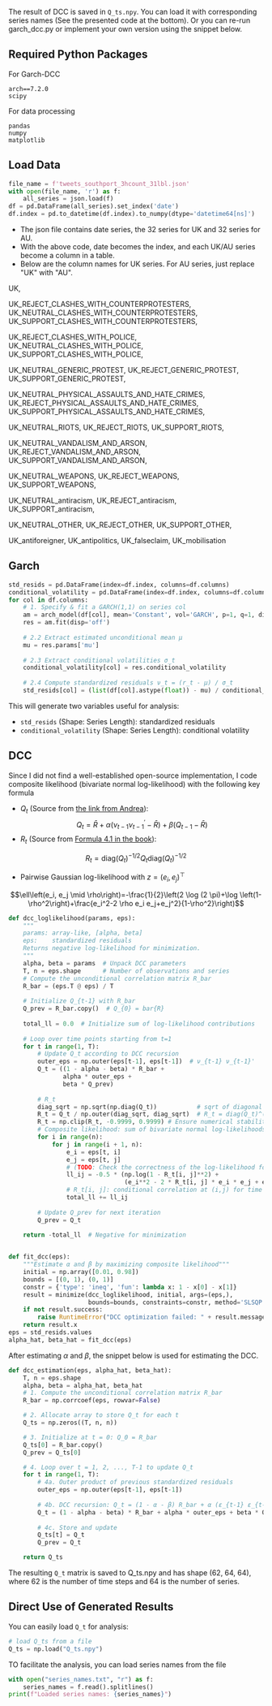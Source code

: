 The result of DCC is saved in `Q_ts.npy`. You can load it with corresponding series names (See the presented code at the bottom). Or you can re-run garch_dcc.py or implement your own version using the snippet below.


## Required Python Packages
For Garch-DCC
```
arch==7.2.0
scipy
```

For data processing
```
pandas
numpy
matplotlib
```

## Load Data
```python
file_name = f'tweets_southport_3hcount_31lbl.json'
with open(file_name, 'r') as f:
    all_series = json.load(f)
df = pd.DataFrame(all_series).set_index('date')
df.index = pd.to_datetime(df.index).to_numpy(dtype='datetime64[ns]')
```
* The json file contains date series, the 32 series for UK and 32 series for AU. 
* With the above code, date becomes the index, and each UK/AU series become a column in a table. 
* Below are the column names for UK series. For AU series, just replace "UK" with "AU". 

UK, 

UK_REJECT_CLASHES_WITH_COUNTERPROTESTERS, 
UK_NEUTRAL_CLASHES_WITH_COUNTERPROTESTERS, 
UK_SUPPORT_CLASHES_WITH_COUNTERPROTESTERS, 

UK_REJECT_CLASHES_WITH_POLICE, 
UK_NEUTRAL_CLASHES_WITH_POLICE, 
UK_SUPPORT_CLASHES_WITH_POLICE, 

UK_NEUTRAL_GENERIC_PROTEST, 
UK_REJECT_GENERIC_PROTEST, 
UK_SUPPORT_GENERIC_PROTEST, 

UK_NEUTRAL_PHYSICAL_ASSAULTS_AND_HATE_CRIMES, 
UK_REJECT_PHYSICAL_ASSAULTS_AND_HATE_CRIMES, 
UK_SUPPORT_PHYSICAL_ASSAULTS_AND_HATE_CRIMES, 

UK_NEUTRAL_RIOTS, 
UK_REJECT_RIOTS, 
UK_SUPPORT_RIOTS, 

UK_NEUTRAL_VANDALISM_AND_ARSON, 
UK_REJECT_VANDALISM_AND_ARSON, 
UK_SUPPORT_VANDALISM_AND_ARSON, 

UK_NEUTRAL_WEAPONS, 
UK_REJECT_WEAPONS, 
UK_SUPPORT_WEAPONS, 

UK_NEUTRAL_antiracism, 
UK_REJECT_antiracism, 
UK_SUPPORT_antiracism, 

UK_NEUTRAL_OTHER, 
UK_REJECT_OTHER, 
UK_SUPPORT_OTHER, 

UK_antiforeigner, 
UK_antipolitics, 
UK_falseclaim, 
UK_mobilisation

## Garch
```python
std_resids = pd.DataFrame(index=df.index, columns=df.columns)
conditional_volatility = pd.DataFrame(index=df.index, columns=df.columns)
for col in df.columns:
    # 1. Specify & fit a GARCH(1,1) on series col
    am = arch_model(df[col], mean='Constant', vol='GARCH', p=1, q=1, dist='normal')
    res = am.fit(disp='off')
    
    # 2.2 Extract estimated unconditional mean μ
    mu = res.params['mu']
    
    # 2.3 Extract conditional volatilities σ_t
    conditional_volatility[col] = res.conditional_volatility
    
    # 2.4 Compute standardized residuals ν_t = (r_t - μ) / σ_t
    std_resids[col] = (list(df[col].astype(float)) - mu) / conditional_volatility[col]
```
This will generate two variables useful for analysis:
* `std_resids` (Shape: Series Length): standardized residuals 
* `conditional_volatility` (Shape: Series Length): conditional volatility

## DCC
Since I did not find a well-established open-source implementation, I code composite likelihood (bivariate normal log-likelihood) with the following key formula

* $Q_t$ (Source from [the link from Andrea](https://vlab.stern.nyu.edu/docs/correlation/GARCH-DCC)): 
$$Q_t=\bar{R}+\alpha\left(\nu_{t-1} \nu_{t-1}^{\prime}-\bar{R}\right)+\beta\left(Q_{t-1}-\bar{R}\right)$$
* $R_t$ (Source from [Formula 4.1 in the book](https://bookdown.org/jarneric/financial_econometrics/4.1-dynamic-conditional-correlation.html?utm_source=chatgpt.com)): 

$$R_t=\text{diag}\left(Q_t\right)^{-1 / 2} Q_t \text{diag}\left(Q_t\right)^{-1 / 2}$$

* Pairwise Gaussian log-likelihood with $z=\left(e_i, e_j\right)^{\top}$ 

$$\ell\left(e_i, e_j \mid \rho\right)=-\frac{1}{2}\left(2 \log (2 \pi)+\log \left(1-\rho^2\right)+\frac{e_i^2-2 \rho e_i e_j+e_j^2}{1-\rho^2}\right)$$
```python
def dcc_loglikelihood(params, eps):
    """
    params: array-like, [alpha, beta]
    eps:    standardized residuals
    Returns negative log-likelihood for minimization.
    """
    alpha, beta = params  # Unpack DCC parameters
    T, n = eps.shape      # Number of observations and series
    # Compute the unconditional correlation matrix R_bar
    R_bar = (eps.T @ eps) / T  
    
    # Initialize Q_{t-1} with R_bar
    Q_prev = R_bar.copy()  # Q_{0} = bar{R}
    
    total_ll = 0.0  # Initialize sum of log-likelihood contributions
    
    # Loop over time points starting from t=1
    for t in range(1, T):
        # Update Q_t according to DCC recursion
        outer_eps = np.outer(eps[t-1], eps[t-1])  # ν_{t-1} ν_{t-1}'
        Q_t = ((1 - alpha - beta) * R_bar +
               alpha * outer_eps +
               beta * Q_prev)
        
        # R_t
        diag_sqrt = np.sqrt(np.diag(Q_t))           # sqrt of diagonal elements
        R_t = Q_t / np.outer(diag_sqrt, diag_sqrt)  # R_t = diag(Q_t)^(-1/2) Q_t diag(Q_t)^(-1/2)
        R_t = np.clip(R_t, -0.9999, 0.9999) # Ensure numerical stability
        # Composite likelihood: sum of bivariate normal log-likelihoods
        for i in range(n):
            for j in range(i + 1, n):
                e_i = eps[t, i]
                e_j = eps[t, j]
                # (TODO: Check the correctness of the log-likelihood formula (Xinzhe))
                ll_ij = -0.5 * (np.log(1 - R_t[i, j]**2) +
                                (e_i**2 - 2 * R_t[i, j] * e_i * e_j + e_j**2) / (1 - R_t[i, j]**2))
                # R_t[i, j]: conditional correlation at (i,j) for time t
                total_ll += ll_ij
        
        # Update Q_prev for next iteration
        Q_prev = Q_t
    
    return -total_ll  # Negative for minimization


def fit_dcc(eps):
    """Estimate α and β by maximizing composite likelihood"""
    initial = np.array([0.01, 0.98])
    bounds = [(0, 1), (0, 1)]
    constr = {'type': 'ineq', 'fun': lambda x: 1 - x[0] - x[1]}
    result = minimize(dcc_loglikelihood, initial, args=(eps,),
                      bounds=bounds, constraints=constr, method='SLSQP')
    if not result.success:
        raise RuntimeError("DCC optimization failed: " + result.message)
    return result.x
eps = std_resids.values
alpha_hat, beta_hat = fit_dcc(eps)
```

After estimating $\alpha$ and $\beta$, the snippet below is used for estimating the DCC.
```python
def dcc_estimation(eps, alpha_hat, beta_hat):
    T, n = eps.shape
    alpha, beta = alpha_hat, beta_hat
    # 1. Compute the unconditional correlation matrix R_bar
    R_bar = np.corrcoef(eps, rowvar=False)

    # 2. Allocate array to store Q_t for each t
    Q_ts = np.zeros((T, n, n))

    # 3. Initialize at t = 0: Q_0 = R_bar
    Q_ts[0] = R_bar.copy()
    Q_prev = Q_ts[0]

    # 4. Loop over t = 1, 2, ..., T-1 to update Q_t
    for t in range(1, T):
        # 4a. Outer product of previous standardized residuals
        outer_eps = np.outer(eps[t-1], eps[t-1])
        
        # 4b. DCC recursion: Q_t = (1 - α - β) R_bar + α (ε_{t-1} ε_{t-1}ᵀ) + β Q_{t-1}
        Q_t = (1 - alpha - beta) * R_bar + alpha * outer_eps + beta * Q_prev
        
        # 4c. Store and update
        Q_ts[t] = Q_t
        Q_prev = Q_t

    return Q_ts
```
The resulting `Q_t` matrix is saved to Q_ts.npy and has shape (62, 64, 64), where 62 is the number of time steps and 64 is the number of series. 

## Direct Use of Generated Results


You can easily load `Q_t` for analysis:
```python
# load Q_ts from a file
Q_ts = np.load("Q_ts.npy")
```
TO facilitate the analysis, you can load series names from the file
```python
with open("series_names.txt", "r") as f:
    series_names = f.read().splitlines()
print(f"Loaded series names: {series_names}")
```
